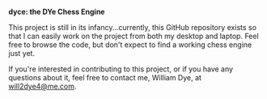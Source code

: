 **dyce: the DYe Chess Engine**

This project is still in its infancy...currently, this GitHub repository exists so that I can easily work on the
project from both my desktop and laptop. Feel free to browse the code, but don't expect to find a working chess
engine just yet.

If you're interested in contributing to this project, or if you have any questions about it, feel free to contact me,
William Dye, at <will2dye4@me.com>.